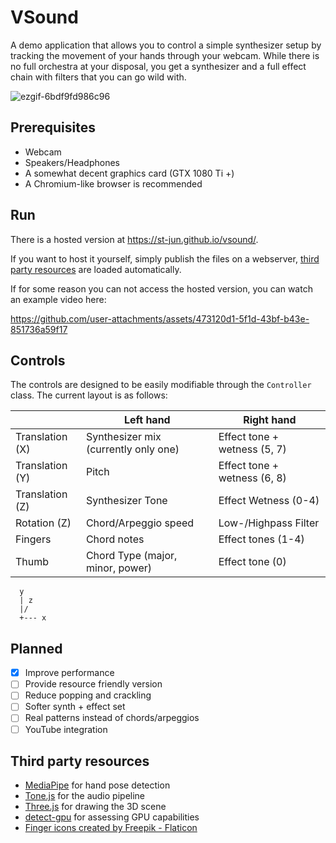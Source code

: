 # VSound

A demo application that allows you to control a simple synthesizer setup by tracking the movement of your hands through your webcam.
While there is no full orchestra at your disposal, you get a synthesizer and a full effect chain with filters that you can go wild with.


![ezgif-6bdf9fd986c96](https://github.com/user-attachments/assets/79c82ec4-6c96-46b8-bbd1-682db4b4d742)


## Prerequisites
- Webcam
- Speakers/Headphones
- A somewhat decent graphics card (GTX 1080 Ti +)
- A Chromium-like browser is recommended

## Run
There is a hosted version at https://st-jun.github.io/vsound/.

If you want to host it yourself, simply publish the files on a webserver, [third party resources](#third-party-resources) are loaded automatically.


If for some reason you can not access the hosted version, you can watch an example video here:

https://github.com/user-attachments/assets/473120d1-5f1d-43bf-b43e-851736a59f17




## Controls
The controls are designed to be easily modifiable through the `Controller` class. The current layout is as follows:

|                 | Left hand                              | Right hand                   |
|-----------------|----------------------------------------|------------------------------|
| Translation (X) | Synthesizer mix (currently only one)   | Effect tone + wetness (5, 7) |
| Translation (Y) | Pitch                                  | Effect tone + wetness (6, 8) |
| Translation (Z) | Synthesizer Tone                       | Effect Wetness (0-4)         |
| Rotation (Z)    | Chord/Arpeggio speed                   | Low-/Highpass Filter         |
| Fingers         | Chord notes                            | Effect tones (1-4)           |
| Thumb           | Chord Type (major, minor, power)       | Effect tone (0)              |

```
  y 
  | z
  |/
  +--- x
```

## Planned
- [x] Improve performance
- [ ] Provide resource friendly version
- [ ] Reduce popping and crackling
- [ ] Softer synth + effect set
- [ ] Real patterns instead of chords/arpeggios
- [ ] YouTube integration

## Third party resources
- [MediaPipe](https://github.com/google-ai-edge/mediapipe) for hand pose detection
- [Tone.js](https://github.com/Tonejs/Tone.js) for the audio pipeline
- [Three.js](https://github.com/mrdoob/three.js) for drawing the 3D scene
- [detect-gpu](https://github.com/pmndrs/detect-gpu) for assessing GPU capabilities
- <a href="https://www.flaticon.com/free-icons/finger" title="finger icons">Finger icons created by Freepik - Flaticon</a>





